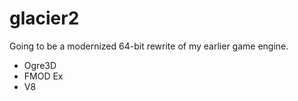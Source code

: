 glacier2
========

Going to be a modernized 64-bit rewrite of my earlier game engine.

* Ogre3D
* FMOD Ex
* V8
